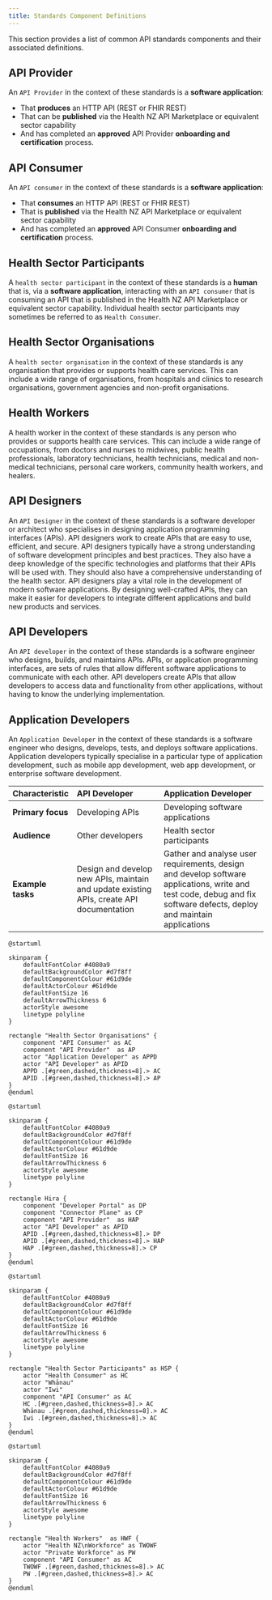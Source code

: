 ```yaml
---
title: Standards Component Definitions
---
```




This section provides a list of common API standards components and their associated definitions.

## API Provider

An `API Provider` in the context of these standards is a **software application**:

- That **produces** an HTTP API (REST or FHIR REST)
- That can be **published** via the Health NZ API Marketplace or equivalent sector capability
- And has completed an **approved** API Provider **onboarding and certification** process.

## API Consumer

An `API consumer` in the context of these standards is a **software application**:

- That **consumes** an HTTP API (REST or FHIR REST)
- That is **published** via the Health NZ API Marketplace or equivalent sector capability
- And has completed an **approved** API Consumer **onboarding and certification** process.

## Health Sector Participants

A `health sector participant` in the context of these standards is a **human** that is, via a **software application**, interacting with an `API consumer` that is consuming an API that is published in the Health NZ API Marketplace or equivalent sector capability. Individual health sector participants may sometimes be referred to as `Health Consumer`.

## Health Sector Organisations

A `health sector organisation` in the context of these standards is any organisation that provides or supports health care services. This can include a wide range of organisations, from hospitals and clinics to research organisations, government agencies and non-profit organisations.

## Health Workers

A health worker in the context of these standards is any person who provides or supports health care services. This can include a wide range of occupations, from doctors and nurses to midwives, public health professionals, laboratory technicians, health technicians, medical and non-medical technicians, personal care workers, community health workers, and healers.

## API Designers

An `API Designer` in the context of these standards is a software developer or architect who specialises in designing application programming interfaces (APIs). API designers work to create APIs that are easy to use, efficient, and secure.
API designers typically have a strong understanding of software development principles and best practices. They also have a deep knowledge of the specific technologies and platforms that their APIs will be used with. They should also have a comprehensive understanding of the health sector.
API designers play a vital role in the development of modern software applications. By designing well-crafted APIs, they can make it easier for developers to integrate different applications and build new products and services.

## API Developers

An `API developer` in the context of these standards is a software engineer who designs, builds, and maintains APIs. APIs, or application programming interfaces, are sets of rules that allow different software applications to communicate with each other. API developers create APIs that allow developers to access data and functionality from other applications, without having to know the underlying implementation.

## Application Developers

An `Application Developer` in the context of these standards is a software engineer who designs, develops, tests, and deploys software applications. Application developers typically specialise in a particular type of application development, such as mobile app development, web app development, or enterprise software development.

| Characteristic    | API Developer                                                                            | Application Developer                                                                                                                                                 |
| :---------------- | :--------------------------------------------------------------------------------------- | :-------------------------------------------------------------------------------------------------------------------------------------------------------------------- |
| **Primary focus** | Developing APIs                                                                          | Developing software applications                                                                                                                                      |
| **Audience**      | Other developers                                                                         | Health sector participants                                                                                                                                            |
| **Example tasks** | Design and develop new APIs, maintain and update existing APIs, create API documentation | Gather and analyse user requirements, design and develop software applications, write and test code, debug and fix software defects, deploy and maintain applications |

```plantuml alt="Diagram showing API interactions within Health Sector organisations"
@startuml

skinparam {
    defaultFontColor #4080a9
    defaultBackgroundColor #d7f8ff
    defaultComponentColour #61d9de
    defaultActorColour #61d9de
    defaultFontSize 16
    defaultArrowThickness 6
    actorStyle awesome
    linetype polyline
}

rectangle "Health Sector Organisations" {
    component "API Consumer" as AC
    component "API Provider"  as AP
    actor "Application Developer" as APPD
    actor "API Developer" as APID
    APPD .[#green,dashed,thickness=8].> AC
    APID .[#green,dashed,thickness=8].> AP
}
@enduml
```

<DetailedDescription text="This shows the relationships between actors in health sector organisations. An API Developer at a Health Sector Organisation is an API Provider, and an Application Developer is an API consumer." />

```plantuml alt="Diagram showing API Developer interactions within HIRA"
@startuml

skinparam {
    defaultFontColor #4080a9
    defaultBackgroundColor #d7f8ff
    defaultComponentColour #61d9de
    defaultActorColour #61d9de
    defaultFontSize 16
    defaultArrowThickness 6
    actorStyle awesome
    linetype polyline
}

rectangle Hira {
    component "Developer Portal" as DP
    component "Connector Plane" as CP
    component "API Provider"  as HAP
    actor "API Developer" as APID
    APID .[#green,dashed,thickness=8].> DP
    APID .[#green,dashed,thickness=8].> HAP
    HAP .[#green,dashed,thickness=8].> CP
}
@enduml
```

<DetailedDescription text="The diagram explains that the API Developer interacts with the Developer Portal to access the API Provider. The API Provider communicates with the Connector Plane to facilitate the API Developer's requests." />

```plantuml alt="Diagram showing Health Sector participants"
@startuml

skinparam {
    defaultFontColor #4080a9
    defaultBackgroundColor #d7f8ff
    defaultComponentColour #61d9de
    defaultActorColour #61d9de
    defaultFontSize 16
    defaultArrowThickness 6
    actorStyle awesome
    linetype polyline
}

rectangle "Health Sector Participants" as HSP {
    actor "Health Consumer" as HC
    actor "Whānau"
    actor "Iwi"
    component "API Consumer" as AC
    HC .[#green,dashed,thickness=8].> AC
    Whānau .[#green,dashed,thickness=8].> AC
    Iwi .[#green,dashed,thickness=8].> AC
}
@enduml
```

<DetailedDescription text="The diagram illustrates the relationships and flows between various participants in the health sector. The Health Consumer, Whānau, and Iwi actors represent individuals and groups who interact with the health sector. The API Consumer component represents a system that collects data from these actors." />

```plantuml alt="Diagram showing Health Worker API consumption"
@startuml

skinparam {
    defaultFontColor #4080a9
    defaultBackgroundColor #d7f8ff
    defaultComponentColour #61d9de
    defaultActorColour #61d9de
    defaultFontSize 16
    defaultArrowThickness 6
    actorStyle awesome
    linetype polyline
}

rectangle "Health Workers"  as HWF {
    actor "Health NZ\nWorkforce" as TWOWF
    actor "Private Workforce" as PW
    component "API Consumer" as AC
    TWOWF .[#green,dashed,thickness=8].> AC
    PW .[#green,dashed,thickness=8].> AC
}
@enduml
```

<DetailedDescription text="The Health Worker API Consumption diagram illustrates the relationships and flows between the Health NZ Workforce and Private Workforce actors, who both interact with the API Consumer." />
